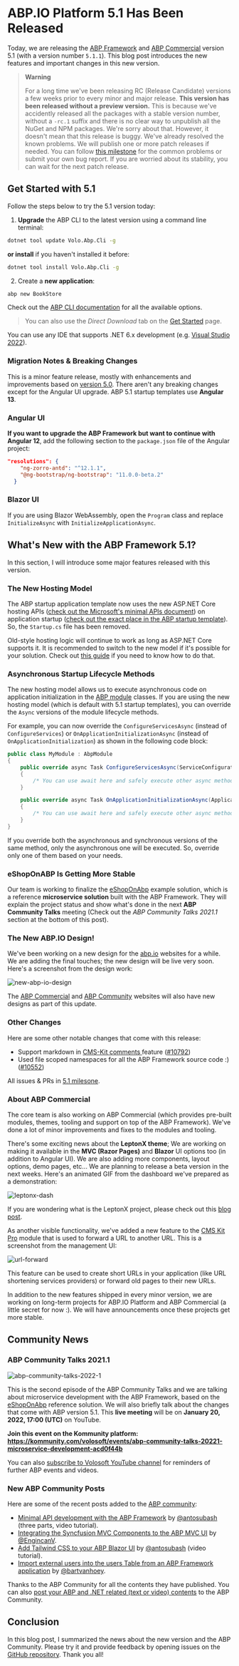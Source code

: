 # ABP.IO Platform 5.1 Has Been Released

Today, we are releasing the [ABP Framework](https://abp.io/) and [ABP Commercial](https://commercial.abp.io/) version 5.1 (with a version number `5.1.1`). This blog post introduces the new features and important changes in this new version.

> **Warning**
>
> For a long time we've been releasing RC (Release Candidate) versions a few weeks prior to every minor and major release. **This version has been released without a preview version.** This is because we've accidently released all the packages with a stable version number, without a `-rc.1` suffix and there is no clear way to unpublish all the NuGet and NPM packages. We're sorry about that. However, it doesn't mean that this release is buggy. We've already resolved the known problems. We will publish one or more patch releases if needed. You can follow [this milestone](https://github.com/abpframework/abp/milestone/64?closed=1) for the common problems or submit your own bug report. If you are worried about its stability, you can wait for the next patch release.

## Get Started with 5.1

Follow the steps below to try the 5.1 version today:

1) **Upgrade** the ABP CLI to the latest version using a command line terminal:

````bash
dotnet tool update Volo.Abp.Cli -g
````

**or install** if you haven't installed it before:

````bash
dotnet tool install Volo.Abp.Cli -g
````

2) Create a **new application**:

````bash
abp new BookStore
````

Check out the [ABP CLI documentation](https://docs.abp.io/en/abp/latest/CLI) for all the available options.

> You can also use the *Direct Download* tab on the [Get Started](https://abp.io/get-started) page.

You can use any IDE that supports .NET 6.x development (e.g. [Visual Studio 2022](https://visualstudio.microsoft.com/downloads/)).

### Migration Notes & Breaking Changes

This is a minor feature release, mostly with enhancements and improvements based on [version 5.0](https://blog.abp.io/abp/ABP-IO-Platform-5-0-Final-Has-Been-Released). There aren't any breaking changes except for the Angular UI upgrade. ABP 5.1 startup templates use **Angular 13**.

### Angular UI

**If you want to upgrade the ABP Framework but want to continue with Angular 12**, add the following section to the `package.json` file of the Angular project:

````json
"resolutions": {
    "ng-zorro-antd": "^12.1.1",
    "@ng-bootstrap/ng-bootstrap": "11.0.0-beta.2"
  }
````

### Blazor UI

If you are using Blazor WebAssembly, open the `Program` class and replace `InitializeAsync` with `InitializeApplicationAsync`.

## What's New with the ABP Framework 5.1?

In this section, I will introduce some major features released with this version.

### The New Hosting Model

The ABP startup application template now uses the new ASP.NET Core hosting APIs ([check out the Microsoft's minimal APIs document](https://docs.microsoft.com/en-us/aspnet/core/fundamentals/minimal-apis?view=aspnetcore-6.0)) on application startup ([check out the exact place in the ABP startup template](https://github.com/abpframework/abp/blob/46cdfbe7b06c93690181633be4e96bf62e7f34e2/templates/app/aspnet-core/src/MyCompanyName.MyProjectName.Web/Program.cs#L33-L40)). So, the `Startup.cs` file has been removed.

Old-style hosting logic will continue to work as long as ASP.NET Core supports it. It is recommended to switch to the new model if it's possible for your solution. Check out [this guide](https://docs.abp.io/en/abp/latest/Migration-Guides/Upgrading-Startup-Template) if you need to know how to do that.

### Asynchronous Startup Lifecycle Methods

The new hosting model allows us to execute asynchronous code on application initialization in the [ABP module](https://docs.abp.io/en/abp/latest/Module-Development-Basics) classes. If you are using the new hosting model (which is default with 5.1 startup templates), you can override the `Async` versions of the module lifecycle methods.

For example, you can now override the `ConfigureServicesAsync` (instead of `ConfigureServices`) or `OnApplicationInitializationAsync` (instead of `OnApplicationInitialization`) as shown in the following code block:

````csharp
public class MyModule : AbpModule
{
    public override async Task ConfigureServicesAsync(ServiceConfigurationContext context)
    {
        /* You can use await here and safely execute other async methods */
    }

    public override async Task OnApplicationInitializationAsync(ApplicationInitializationContext context)
    {
        /* You can use await here and safely execute other async methods */
    }
}
````

If you override both the asynchronous and synchronous versions of the same method, only the asynchronous one will be executed. So, override only one of them based on your needs.

### eShopOnABP Is Getting More Stable

Our team is working to finalize the [eShopOnAbp](https://github.com/abpframework/eShopOnAbp) example solution, which is a reference **microservice solution** built with the ABP Framework. They will explain the project status and show what's done in the next **ABP Community Talks** meeting (Check out the *ABP Community Talks 2021.1* section at the bottom of this post).

### The New ABP.IO Design!

We've been working on a new design for the [abp.io](https://abp.io/) websites for a while. We are adding the final touches; the new design will be live very soon. Here's a screenshot from the design work:

![new-abp-io-design](new-abp-io-design.png)

The [ABP Commercial](https://commercial.abp.io/) and [ABP Community](https://community.abp.io/) websites will also have new designs as part of this update.

### Other Changes

Here are some other notable changes that come with this release:

* Support markdown in [CMS-Kit comments ](https://docs.abp.io/en/abp/latest/Modules/Cms-Kit/Comments)feature ([#10792](https://github.com/abpframework/abp/pull/10792))
* Used file scoped namespaces for all the ABP Framework source code :) ([#10552](https://github.com/abpframework/abp/pull/10696))

All issues & PRs in [5.1 milesone](https://github.com/abpframework/abp/milestone/60?closed=1).

### About  ABP Commercial

The core team is also working on ABP Commercial (which provides pre-built modules, themes, tooling and support on top of the ABP Framework). We've done a lot of minor improvements and fixes to the modules and tooling.

There's some exciting news about the **LeptonX theme**; We are working on making it available in the **MVC (Razor Pages)** and **Blazor** UI options too (in addition to Angular UI). We are also adding more components, layout options, demo pages, etc... We are planning to release a beta version in the next weeks. Here's an animated GIF from the dashboard we've prepared as a demonstration:

![leptonx-dash](leptonx-dash.gif)

If you are wondering what is the LeptonX project, please check out this [blog post](https://blog.abp.io/abp/LeptonX-Theme-for-ABP-Framework-Alpha-Release).

As another visible functionality, we've added a new feature to the [CMS Kit Pro](https://docs.abp.io/en/commercial/latest/modules/cms-kit/index) module that is used to forward a URL to another URL. This is a screenshot from the management UI:

![url-forward](url-forward.png)

This feature can be used to create short URLs in your application (like URL shortening services providers) or forward old pages to their new URLs.

In addition to the new features shipped in every minor version, we are working on long-term projects for ABP.IO Platform and ABP Commercial (a little secret for now :). We will have announcements once these projects get more stable.

## Community News

### ABP Community Talks 2021.1

![abp-community-talks-2022-1](abp-community-talks-2022-1.png)

This is the second episode of the ABP Community Talks and we are talking about microservice development with the ABP Framework, based on the [eShopOnAbp](https://github.com/abpframework/eShopOnAbp) reference solution. We will also briefly talk about the changes that come with ABP version 5.1. This **live meeting** will be on **January 20, 2022, 17:00 (UTC)** on YouTube.

**Join this event on the Kommunity platform: https://kommunity.com/volosoft/events/abp-community-talks-20221-microservice-development-acd0f44b**

You can also [subscribe to Volosoft YouTube channel](https://www.youtube.com/channel/UCO3XKlpvq8CA5MQNVS6b3dQ) for reminders of further ABP events and videos.

### New ABP Community Posts

Here are some of the recent posts added to the [ABP community](https://community.abp.io/):

* [Minimal API development with the ABP Framework](https://community.abp.io/articles/minimal-api-with-abp-hello-world-part-1-sg5i44p8) by [@antosubash](https://github.com/antosubash) (three parts, video tutorial).
* [Integrating the Syncfusion MVC Components to the ABP MVC UI](https://community.abp.io/articles/integrating-the-syncfusion-mvc-components-to-the-abp-mvc-ui-0gpkr1if) by [@EngincanV](https://github.com/EngincanV).
* [Add Tailwind CSS to your ABP Blazor UI](https://community.abp.io/articles/add-tailwindcss-to-your-abp-blazor-ui-vidiwzcy) by [@antosubash](https://github.com/antosubash) (video tutorial).
* [Import external users into the users Table from an ABP Framework application](https://community.abp.io/articles/import-external-users-into-the-users-table-from-an-abp-framework-application-7lnyw415) by [@bartvanhoey](https://github.com/bartvanhoey).

Thanks to the ABP Community for all the contents they have published. You can also [post your ABP and .NET related (text or video) contents](https://community.abp.io/articles/submit) to the ABP Community.

## Conclusion

In this blog post, I summarized the news about the new version and the ABP Community. Please try it and provide feedback by opening issues on the [GitHub repository](https://github.com/abpframework/abp). Thank you all!
